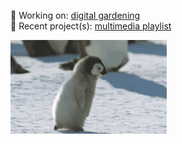 <p float="left">
  <p>
    🌱 Working on: <a href="https://www.technologyreview.com/2020/09/03/1007716/digital-gardens-let-you-cultivate-your-own-little-bit-of-the-internet/" target="_blank" rel="noreferrer">digital gardening</a><br>
    🌻 Recent project(s): <a href="https://fibanneacci.github.io/multimedia-playlist/" target="_blank" rel="noreferrer">multimedia playlist</a>
  </p>
  <img src="https://github.com/fibanneacci/fibanneacci/blob/main/giphy.gif" width="250" height="150" />
</p>


<!--**fibanneacci/fibanneacci** is a ✨ _special_ ✨ repository because its `README.md` (this file) appears on your GitHub profile.

Here are some ideas to get you started:
### 👋 Hi, I’m Anne!
- 🔭 I’m currently working on ...
- 🌱 I’m currently learning ...
- 👯 I’m looking to collaborate on ...
- 🤔 I’m looking for help with ...
- 💬 Ask me about ...
- 📫 How to reach me: ...
- 😄 Pronouns: ...
- ⚡ Fun fact: ...
-->
